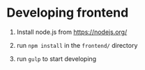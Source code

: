 # Developing frontend

1. Install node.js from https://nodejs.org/

2. run `npm install` in the `frontend/` directory

3. run `gulp` to start developing


